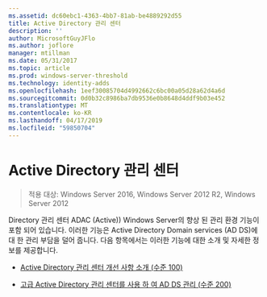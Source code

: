 ```yaml
---
ms.assetid: dc60ebc1-4363-4bb7-81ab-be4889292d55
title: Active Directory 관리 센터
description: ''
author: MicrosoftGuyJFlo
ms.author: joflore
manager: mtillman
ms.date: 05/31/2017
ms.topic: article
ms.prod: windows-server-threshold
ms.technology: identity-adds
ms.openlocfilehash: 1eef30085704d4992662c6bc00a05d28a62d4a6d
ms.sourcegitcommit: 0d0b32c8986ba7db9536e0b8648d4ddf9b03e452
ms.translationtype: MT
ms.contentlocale: ko-KR
ms.lasthandoff: 04/17/2019
ms.locfileid: "59850704"
---
```

# <a name="active-directory-administrative-center"></a>Active Directory 관리 센터

>적용 대상: Windows Server 2016, Windows Server 2012 R2, Windows Server 2012

Directory 관리 센터 ADAC (Active)) Windows Server의 향상 된 관리 환경 기능이 포함 되어 있습니다. 이러한 기능은 Active Directory Domain services (AD DS)에 대 한 관리 부담을 덜어 줍니다. 다음 항목에서는 이러한 기능에 대한 소개 및 자세한 정보를 제공합니다.  
  
-   [Active Directory 관리 센터 개선 사항 소개 &#40;수준 100&#41;](../../../ad-ds/get-started/adac/Introduction-to-Active-Directory-Administrative-Center-Enhancements--Level-100-.md)  
  
-   [고급 Active Directory 관리 센터를 사용 하 여 AD DS 관리 &#40;수준 200&#41;](../../../ad-ds/get-started/adac/Advanced-AD-DS-Management-Using-Active-Directory-Administrative-Center--Level-200-.md)  
  


